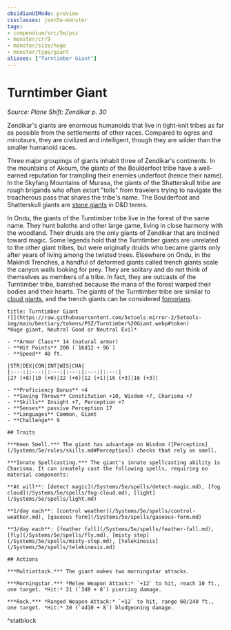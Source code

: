 ```yaml
---
obsidianUIMode: preview
cssclasses: json5e-monster
tags:
- compendium/src/5e/psz
- monster/cr/9
- monster/size/huge
- monster/type/giant
aliases: ["Turntimber Giant"]
---
```

# Turntimber Giant
*Source: Plane Shift: Zendikar p. 30*  

Zendikar's giants are enormous humanoids that live in tight-knit tribes as far as possible from the settlements of other races. Compared to ogres and minotaurs, they are civilized and intelligent, though they are wilder than the smaller humanoid races.

Three major groupings of giants inhabit three of Zendikar's continents. In the mountains of Akoum, the giants of the Boulderfoot tribe have a well-earned reputation for trampling their enemies underfoot (hence their name). In the Skyfang Mountains of Murasa, the giants of the Shatterskull tribe are rough brigands who often extort "tolls" from travelers trying to navigate the treacherous pass that shares the tribe's name. The Boulderfoot and Shatterskull giants are [stone giants](/Systems/5e/bestiary/giant/stone-giant.md) in D&D terms.

In Ondu, the giants of the Turntimber tribe live in the forest of the same name. They hunt baloths and other large game, living in close harmony with the woodland. Their druids are the only giants of Zendikar that are inclined toward magic. Some legends hold that the Turntimber giants are unrelated to the other giant tribes, but were originally druids who became giants only after years of living among the twisted trees. Elsewhere on Ondu, in the Makindi Trenches, a handful of deformed giants called trench giants scale the canyon walls looking for prey. They are solitary and do not think of themselves as members of a tribe. In fact, they are outcasts of the Turntimber tribe, banished because the mana of the forest warped their bodies and their hearts. The giants of the Turntimber tribe are similar to [cloud giants](/Systems/5e/bestiary/giant/cloud-giant.md), and the trench giants can be considered [fomorians](/Systems/5e/bestiary/giant/fomorian.md).

```ad-statblock
title: Turntimber Giant
![](https://raw.githubusercontent.com/5etools-mirror-2/5etools-img/main/bestiary/tokens/PSZ/Turntimber%20Giant.webp#token)
*Huge giant, Neutral Good or Neutral Evil*

- **Armor Class** 14 (natural armor)
- **Hit Points** 200 (`16d12 + 96`)
- **Speed** 40 ft.

|STR|DEX|CON|INT|WIS|CHA|
|:---:|:---:|:---:|:---:|:---:|:---:|
|27 (+8)|10 (+0)|22 (+6)|12 (+1)|16 (+3)|16 (+3)|

- **Proficiency Bonus** +4
- **Saving Throws** Constitution +10, Wisdom +7, Charisma +7
- **Skills** Insight +7, Perception +7
- **Senses** passive Perception 17
- **Languages** Common, Giant
- **Challenge** 9

## Traits

***Keen Smell.*** The giant has advantage on Wisdom ([Perception](/Systems/5e/rules/skills.md#Perception)) checks that rely on smell.

***Innate Spellcasting.*** The giant's innate spellcasting ability is Charisma. It can innately cast the following spells, requiring no material components:

**At will**: [detect magic](/Systems/5e/spells/detect-magic.md), [fog cloud](/Systems/5e/spells/fog-cloud.md), [light](/Systems/5e/spells/light.md)

**1/day each**: [control weather](/Systems/5e/spells/control-weather.md), [gaseous form](/Systems/5e/spells/gaseous-form.md)

**3/day each**: [feather fall](/Systems/5e/spells/feather-fall.md), [fly](/Systems/5e/spells/fly.md), [misty step](/Systems/5e/spells/misty-step.md), [telekinesis](/Systems/5e/spells/telekinesis.md)

## Actions

***Multiattack.*** The giant makes two morningstar attacks.

***Morningstar.*** *Melee Weapon Attack:* `+12` to hit, reach 10 ft., one target. *Hit:* 21 (`3d8 + 8`) piercing damage.

***Rock.*** *Ranged Weapon Attack:* `+12` to hit, range 60/240 ft., one target. *Hit:* 30 (`4d10 + 8`) bludgeoning damage.
```
^statblock